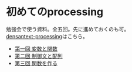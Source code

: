 # 初めてのprocessing
勉強会で使う資料。全五回。先に進めておくのも可。  
[densantext-processing](https://github.com/knct-densan/densantext-processing)はこちら。

* [第一回 変数と関数](第一回.md)
* [第二回 制御文と配列](第二回.md)
* [第三回 関数を作る](第三回.md)
